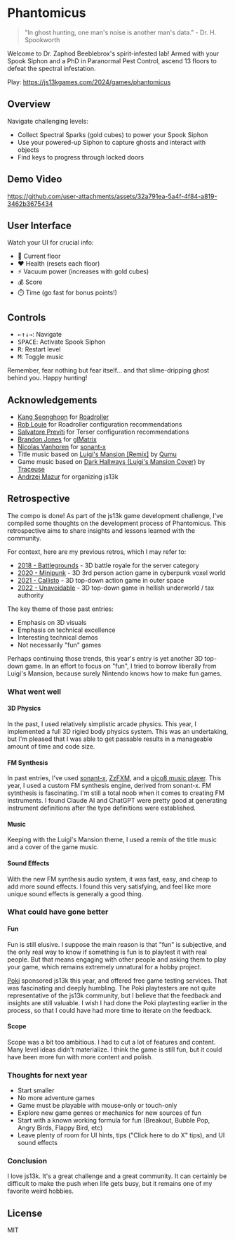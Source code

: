 # Phantomicus

> "In ghost hunting, one man's noise is another man's data." - Dr. H. Spookworth

Welcome to Dr. Zaphod Beeblebrox's spirit-infested lab! Armed with your Spook Siphon and a PhD in Paranormal Pest Control, ascend 13 floors to defeat the spectral infestation.

Play: https://js13kgames.com/2024/games/phantomicus

## Overview

Navigate challenging levels:

- Collect Spectral Sparks (gold cubes) to power your Spook Siphon
- Use your powered-up Siphon to capture ghosts and interact with objects
- Find keys to progress through locked doors

## Demo Video

https://github.com/user-attachments/assets/32a791ea-5a4f-4f84-a819-3462b3675434

## User Interface

Watch your UI for crucial info:

- 🏨 Current floor
- ❤️ Health (resets each floor)
- ⚡ Vacuum power (increases with gold cubes)
- 💰 Score
- ⏱️ Time (go fast for bonus points!)

## Controls

- <kbd>←</kbd><kbd>↑</kbd><kbd>↓</kbd><kbd>→</kbd>: Navigate
- <kbd>SPACE</kbd>: Activate Spook Siphon
- <kbd>R</kbd>: Restart level
- <kbd>M</kbd>: Toggle music

Remember, fear nothing but fear itself... and that slime-dripping ghost behind you. Happy hunting!

## Acknowledgements

- [Kang Seonghoon](https://mearie.org/) for [Roadroller](https://lifthrasiir.github.io/roadroller/)
- [Rob Louie](https://github.com/roblouie) for Roadroller configuration recommendations
- [Salvatore Previti](https://github.com/SalvatorePreviti) for Terser configuration recommendations
- [Brandon Jones](https://toji.dev/) for [glMatrix](https://glmatrix.net/)
- [Nicolas Vanhoren](https://github.com/nicolas-van) for [sonant-x](https://github.com/nicolas-van/sonant-x)
- Title music based on [Luigi's Mansion [Remix]](https://www.youtube.com/watch?v=80hBcnnuyHg) by [Qumu](https://www.qumumusic.com/)
- Game music based on [Dark Hallways (Luigi's Mansion Cover)](https://onlinesequencer.net/776491) by [Traceuse](https://onlinesequencer.net/members/18338)
- [Andrzej Mazur](https://end3r.com/) for organizing js13k

## Retrospective

The compo is done! As part of the js13k game development challenge, I've compiled some thoughts on the development process of Phantomicus. This retrospective aims to share insights and lessons learned with the community.

For context, here are my previous retros, which I may refer to:

- [2018 - Battlegrounds](https://github.com/codyebberson/js13k-battlegrounds#postmortem) - 3D battle royale for the server category
- [2020 - Minipunk](https://github.com/codyebberson/js13k-minipunk#postmortem) - 3D 3rd person action game in cyberpunk voxel world
- [2021 - Callisto](https://github.com/codyebberson/js13k-callisto#retrospective) - 3D top-down action game in outer space
- [2022 - Unavoidable](https://github.com/codyebberson/js13k-unavoidable) - 3D top-down game in hellish underworld / tax authority

The key theme of those past entries:

- Emphasis on 3D visuals
- Emphasis on technical excellence
- Interesting technical demos
- Not necessarily "fun" games

Perhaps continuing those trends, this year's entry is yet another 3D top-down game. In an effort to focus on "fun", I tried to borrow liberally from Luigi's Mansion, because surely Nintendo knows how to make fun games.

### What went well

#### 3D Physics

In the past, I used relatively simplistic arcade physics. This year, I implemented a full 3D rigied body physics system. This was an undertaking, but I'm pleased that I was able to get passable results in a manageable amount of time and code size.

#### FM Synthesis

In past entries, I've used [sonant-x](https://github.com/nicolas-van/sonant-x), [ZzFXM](https://keithclark.github.io/ZzFXM/), and a [pico8 music player](https://github.com/codyebberson/pico8-music). This year, I used a custom FM synthesis engine, derived from sonant-x. FM sytnthesis is fascinating. I'm still a total noob when it comes to creating FM instruments. I found Claude AI and ChatGPT were pretty good at generating instrument definitions after the type definitions were established.

#### Music

Keeping with the Luigi's Mansion theme, I used a remix of the title music and a cover of the game music.

#### Sound Effects

With the new FM synthesis audio system, it was fast, easy, and cheap to add more sound effects. I found this very satisfying, and feel like more unique sound effects is generally a good thing.

### What could have gone better

#### Fun

Fun is still elusive. I suppose the main reason is that "fun" is subjective, and the only real way to know if something is fun is to playtest it with real people. But that means engaging with other people and asking them to play your game, which remains extremely unnatural for a hobby project.

[Poki](https://www.poki.com/) sponsored js13k this year, and offered free game testing services. That was fascinating and deeply humbling. The Poki playtesters are not quite representative of the js13k community, but I believe that the feedback and insights are still valuable. I wish I had done the Poki playtesting earlier in the process, so that I could have had more time to iterate on the feedback.

#### Scope

Scope was a bit too ambitious. I had to cut a lot of features and content. Many level ideas didn't materialize. I think the game is still fun, but it could have been more fun with more content and polish.

### Thoughts for next year

- Start smaller
- No more adventure games
- Game must be playable with mouse-only or touch-only
- Explore new game genres or mechanics for new sources of fun
- Start with a known working formula for fun (Breakout, Bubble Pop, Angry Birds, Flappy Bird, etc)
- Leave plenty of room for UI hints, tips ("Click here to do X" tips), and UI sound effects

### Conclusion

I love js13k. It's a great challenge and a great community. It can certainly be difficult to make the push when life gets busy, but it remains one of my favorite weird hobbies.

## License

MIT
